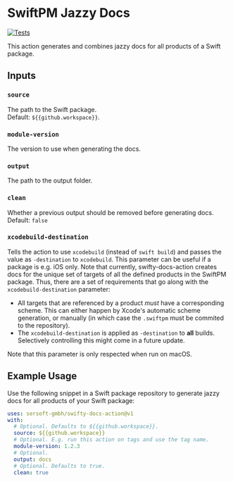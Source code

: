 # SwiftPM Jazzy Docs

[![Tests](https://github.com/sersoft-gmbh/swifty-docs-action/actions/workflows/tests.yml/badge.svg)](https://github.com/sersoft-gmbh/swifty-docs-action/actions/workflows/tests.yml)

This action generates and combines jazzy docs for all products of a Swift package.

## Inputs

### `source`

The path to the Swift package.<br/>
Default: `${{github.workspace}}`.

### `module-version`

The version to use when generating the docs.

### `output`

The path to the output folder.

### `clean`

Whether a previous output should be removed before generating docs.<br/>
Default: `false`

### `xcodebuild-destination`

Tells the action to use `xcodebuild` (instead of `swift build`) and passes the value as `-destination` to `xcodebuild`.
This parameter can be useful if a package is e.g. iOS only.
Note that currently, swifty-docs-action creates docs for the unique set of targets of all the defined products in the SwiftPM package.
Thus, there are a set of requirements that go along with the `xcodebuild-destination` parameter:

- All targets that are referenced by a product *must* have a corresponding scheme. This can either happen by Xcode's automatic scheme generation, or manually (in which case the `.swiftpm` must be commited to the repository).
- The `xcodebuild-destination` is applied as `-destination` to **all** builds. Selectively controlling this might come in a future update. 

Note that this parameter is only respected when run on macOS.

## Example Usage

Use the following snippet in a Swift package repository to generate jazzy docs for all products of your Swift package:
```yaml
uses: sersoft-gmbh/swifty-docs-action@v1
with:
  # Optional. Defaults to ${{github.workspace}}.
  source: ${{github.workspace}}
  # Optional. E.g. run this action on tags and use the tag name.
  module-version: 1.2.3
  # Optional.
  output: docs
  # Optional. Defaults to true.
  clean: true
```
